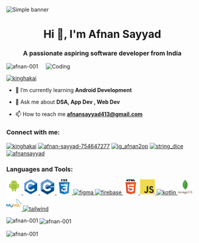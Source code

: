 <img src="https://drive.google.com/uc?export=view&id=1O6NALiK3B8MIKPPv_zLM29cuBJSbI6pZ" alt="Simple banner">

<h1 align="center">Hi 👋, I'm Afnan Sayyad</h1>
<h3 align="center">A passionate aspiring software developer from India</h3>

<img align="right" alt="Coding" width="400" src="https://i.giphy.com/media/v1.Y2lkPTc5MGI3NjExYTNwemRzY3hoZDdtMTQ4aXdmZ205aXQ1aTRuMjljeTRxcWd0MnprbSZlcD12MV9pbnRlcm5hbF9naWZfYnlfaWQmY3Q9Zw/QDjpIL6oNCVZ4qzGs7/giphy.gif">

<p align="left"> <img src="https://komarev.com/ghpvc/?username=afnan-001&label=Profile%20views&color=0e75b6&style=flat" alt="afnan-001" /> </p>

<p align="left"> <a href="https://twitter.com/kinghakai" target="blank"><img src="https://img.shields.io/twitter/follow/kinghakai?logo=twitter&style=for-the-badge" alt="kinghakai" /></a> </p>

- 🌱 I’m currently learning **Android Development**

- 💬 Ask me about **DSA, App Dev , Web Dev**

- 📫 How to reach me **afnansayyad413@gmail.com**

<h3 align="left">Connect with me:</h3>
<p align="left">
<a href="https://twitter.com/kinghakai" target="blank"><img align="center" src="https://raw.githubusercontent.com/rahuldkjain/github-profile-readme-generator/master/src/images/icons/Social/twitter.svg" alt="kinghakai" height="30" width="40" /></a>
<a href="https://linkedin.com/in/afnan-sayyad-754647277" target="blank"><img align="center" src="https://raw.githubusercontent.com/rahuldkjain/github-profile-readme-generator/master/src/images/icons/Social/linked-in-alt.svg" alt="afnan-sayyad-754647277" height="30" width="40" /></a>
<a href="https://instagram.com/ig_afnan2op" target="blank"><img align="center" src="https://raw.githubusercontent.com/rahuldkjain/github-profile-readme-generator/master/src/images/icons/Social/instagram.svg" alt="ig_afnan2op" height="30" width="40" /></a>
<a href="https://www.codechef.com/users/string_dice" target="blank"><img align="center" src="https://cdn.jsdelivr.net/npm/simple-icons@3.1.0/icons/codechef.svg" alt="string_dice" height="30" width="40" /></a>
<a href="https://www.leetcode.com/afnansayyad" target="blank"><img align="center" src="https://raw.githubusercontent.com/rahuldkjain/github-profile-readme-generator/master/src/images/icons/Social/leet-code.svg" alt="afnansayyad" height="30" width="40" /></a>
</p>

<h3 align="left">Languages and Tools:</h3>
<p align="left"> <a href="https://developer.android.com" target="_blank" rel="noreferrer"> <img src="https://raw.githubusercontent.com/devicons/devicon/master/icons/android/android-original-wordmark.svg" alt="android" width="40" height="40"/> </a> <a href="https://www.cprogramming.com/" target="_blank" rel="noreferrer"> <img src="https://raw.githubusercontent.com/devicons/devicon/master/icons/c/c-original.svg" alt="c" width="40" height="40"/> </a> <a href="https://www.w3schools.com/cpp/" target="_blank" rel="noreferrer"> <img src="https://raw.githubusercontent.com/devicons/devicon/master/icons/cplusplus/cplusplus-original.svg" alt="cplusplus" width="40" height="40"/> </a> <a href="https://www.w3schools.com/css/" target="_blank" rel="noreferrer"> <img src="https://raw.githubusercontent.com/devicons/devicon/master/icons/css3/css3-original-wordmark.svg" alt="css3" width="40" height="40"/> </a> <a href="https://www.figma.com/" target="_blank" rel="noreferrer"> <img src="https://www.vectorlogo.zone/logos/figma/figma-icon.svg" alt="figma" width="40" height="40"/> </a> <a href="https://firebase.google.com/" target="_blank" rel="noreferrer"> <img src="https://www.vectorlogo.zone/logos/firebase/firebase-icon.svg" alt="firebase" width="40" height="40"/> </a> <a href="https://www.w3.org/html/" target="_blank" rel="noreferrer"> <img src="https://raw.githubusercontent.com/devicons/devicon/master/icons/html5/html5-original-wordmark.svg" alt="html5" width="40" height="40"/> </a> <a href="https://developer.mozilla.org/en-US/docs/Web/JavaScript" target="_blank" rel="noreferrer"> <img src="https://raw.githubusercontent.com/devicons/devicon/master/icons/javascript/javascript-original.svg" alt="javascript" width="40" height="40"/> </a> <a href="https://kotlinlang.org" target="_blank" rel="noreferrer"> <img src="https://www.vectorlogo.zone/logos/kotlinlang/kotlinlang-icon.svg" alt="kotlin" width="40" height="40"/> </a> <a href="https://www.mongodb.com/" target="_blank" rel="noreferrer"> <img src="https://raw.githubusercontent.com/devicons/devicon/master/icons/mongodb/mongodb-original-wordmark.svg" alt="mongodb" width="40" height="40"/> </a> <a href="https://www.mysql.com/" target="_blank" rel="noreferrer"> <img src="https://raw.githubusercontent.com/devicons/devicon/master/icons/mysql/mysql-original-wordmark.svg" alt="mysql" width="40" height="40"/> </a> <a href="https://tailwindcss.com/" target="_blank" rel="noreferrer"> <img src="https://www.vectorlogo.zone/logos/tailwindcss/tailwindcss-icon.svg" alt="tailwind" width="40" height="40"/> </a> </p>

<p><img align="left" src="https://github-readme-stats.vercel.app/api/top-langs?username=afnan-001&show_icons=true&locale=en&layout=compact" alt="afnan-001" /></p>

<p>&nbsp;<img align="center" src="https://github-readme-stats.vercel.app/api?username=afnan-001&show_icons=true&locale=en" alt="afnan-001" /></p>

<p><img align="center" src="https://github-readme-streak-stats.herokuapp.com/?user=afnan-001&" alt="afnan-001" /></p>
